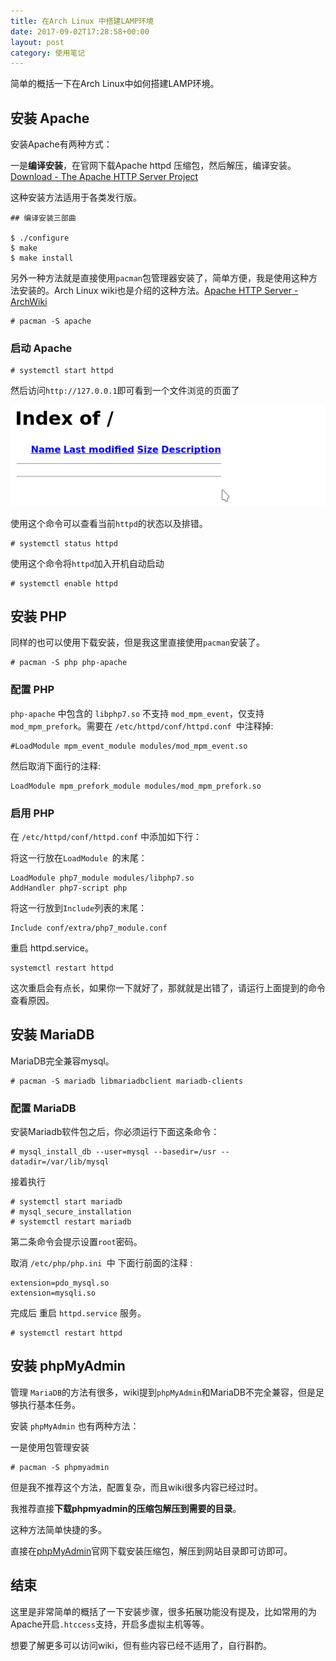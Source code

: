 ```yaml
---
title: 在Arch Linux 中搭建LAMP环境
date: 2017-09-02T17:28:58+00:00
layout: post
category: 使用笔记
---
```


简单的概括一下在Arch Linux中如何搭建LAMP环境。

## 安装 Apache

安装Apache有两种方式：

一是**编译安装**，在官网下载Apache httpd 压缩包，然后解压，编译安装。[Download - The Apache HTTP Server Project](https://httpd.apache.org/download)

这种安装方法适用于各类发行版。

```
## 编译安装三部曲

$ ./configure
$ make
$ make install
```

另外一种方法就是直接使用`pacman`包管理器安装了，简单方便，我是使用这种方法安装的。Arch Linux wiki也是介绍的这种方法。[Apache HTTP Server - ArchWiki](https://wiki.archlinux.org/index.php/Apache_HTTP_Server#Installation)

```
# pacman -S apache 
```

### 启动 Apache

```
# systemctl start httpd
```

然后访问`http://127.0.0.1`即可看到一个文件浏览的页面了

![](/pics/2017/09/Screenshot_20170902_165037.png)

使用这个命令可以查看当前`httpd`的状态以及排错。

```
# systemctl status httpd
```

使用这个命令将`httpd`加入开机自动启动

```
# systemctl enable httpd
```

## 安装 PHP

同样的也可以使用下载安装，但是我这里直接使用`pacman`安装了。

```
# pacman -S php php-apache
```

### 配置 PHP

`php-apache` 中包含的 `libphp7.so` 不支持 `mod_mpm_event`，仅支持 `mod_mpm_prefork`。需要在 `/etc/httpd/conf/httpd.conf `中注释掉:

```
#LoadModule mpm_event_module modules/mod_mpm_event.so
```

然后取消下面行的注释:

```
LoadModule mpm_prefork_module modules/mod_mpm_prefork.so
```

### 启用 PHP

在 `/etc/httpd/conf/httpd.conf` 中添加如下行：

将这一行放在`LoadModule `的末尾：

```
LoadModule php7_module modules/libphp7.so
AddHandler php7-script php
```

将这一行放到`Include`列表的末尾：

```
Include conf/extra/php7_module.conf
```

重启 httpd.service。

```
systemctl restart httpd
```

这次重启会有点长，如果你一下就好了，那就就是出错了，请运行上面提到的命令查看原因。


## 安装 MariaDB

MariaDB完全兼容mysql。

```
# pacman -S mariadb libmariadbclient mariadb-clients 
```

### 配置 MariaDB

安装Mariadb软件包之后，你必须运行下面这条命令：

```
# mysql_install_db --user=mysql --basedir=/usr --datadir=/var/lib/mysql
```

接着执行

```
# systemctl start mariadb
# mysql_secure_installation
# systemctl restart mariadb
```

第二条命令会提示设置`root`密码。


取消 `/etc/php/php.ini `中 下面行前面的注释 :

```
extension=pdo_mysql.so
extension=mysqli.so

```

完成后 重启 `httpd.service` 服务。

```
# systemctl restart httpd
```


## 安装 phpMyAdmin

管理 `MariaDB`的方法有很多，wiki提到`phpMyAdmin`和MariaDB不完全兼容，但是足够执行基本任务。

安装 `phpMyAdmin` 也有两种方法：

一是使用包管理安装
```
# pacman -S phpmyadmin
```

但是我不推荐这个方法，配置复杂，而且wiki很多内容已经过时。

我推荐直接**下载phpmyadmin的压缩包解压到需要的目录**。


这种方法简单快捷的多。

直接在[phpMyAdmin](https://www.phpmyadmin.net/)官网下载安装压缩包，解压到网站目录即可访即可。



## 结束

这里是非常简单的概括了一下安装步骤，很多拓展功能没有提及，比如常用的为Apache开启`.htccess`支持，开启多虚拟主机等等。

想要了解更多可以访问wiki，但有些内容已经不适用了，自行斟酌。
